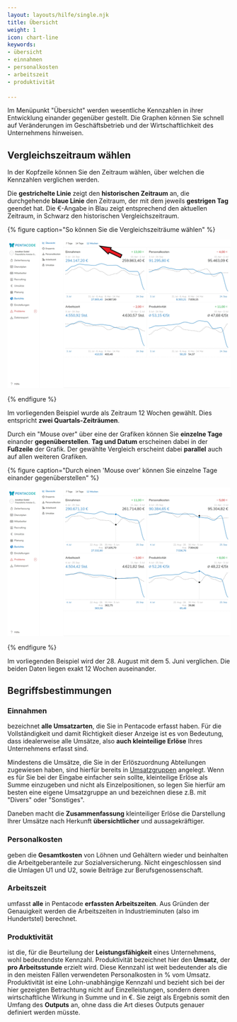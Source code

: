 ```yaml
---
layout: layouts/hilfe/single.njk
title: Übersicht
weight: 1
icon: chart-line
keywords:
- übersicht
- einnahmen
- personalkosten
- arbeitszeit
- produktivität

---
```

Im Menüpunkt "Übersicht" werden wesentliche Kennzahlen in ihrer Entwicklung einander gegenüber gestellt.
Die Graphen können Sie schnell auf Veränderungen im Geschäftsbetrieb und der Wirtschaftlichkeit des Unternehmens hinweisen.

## Vergleichszeitraum wählen

In der Kopfzeile können Sie den Zeitraum wählen, über welchen die Kennzahlen verglichen werden.

Die **gestrichelte Linie** zeigt den **historischen Zeitraum** an, die durchgehende **blaue Linie** den Zeitraum, der mit dem jeweils **gestrigen Tag** geendet hat. Die €-Angabe in Blau zeigt entsprechend den aktuellen Zeitraum, in Schwarz den historischen Vergleichszeitraum.

{% figure caption="So können Sie die Vergleichszeiträume wählen" %}

<img src="uebersicht_zeitraum.webp"/>

{% endfigure %}

Im vorliegenden Beispiel wurde als Zeitraum 12 Wochen gewählt. Dies entspricht **zwei Quartals-Zeiträumen**.

Durch ein "Mouse over" über eine der Grafiken können Sie **einzelne Tage** einander **gegenüberstellen**.  **Tag und Datum** erscheinen dabei in der **Fußzeile** der Grafik. Der gewählte Vergleich erscheint dabei **parallel** auch auf allen weiteren Grafiken.

{% figure caption="Durch einen 'Mouse over' können Sie einzelne Tage einander gegenüberstellen" %}

<img src="uebersicht_zeitpunkt.webp"/>

{% endfigure %}

Im vorliegenden Beispiel wird der 28. August mit dem 5. Juni verglichen. Die beiden Daten liegen exakt 12 Wochen auseinander.

## Begriffsbestimmungen

### Einnahmen

bezeichnet **alle Umsatzarten**, die Sie in Pentacode erfasst haben. Für die Vollständigkeit und damit Richtigkeit dieser Anzeige ist es von Bedeutung, dass idealerweise alle Umsätze, also **auch kleinteilige Erlöse** Ihres Unternehmens erfasst sind.

Mindestens die Umsätze, die Sie in der Erlöszuordnung Abteilungen zugewiesen haben, sind hierfür bereits in [Umsatzgruppen](/hilfe/handbuch/umsaetze/umsatzgruppen/) angelegt. Wenn es für Sie bei der Eingabe einfacher sein sollte, kleinteilige Erlöse als Summe einzugeben und nicht als Einzelpositionen, so legen Sie hierfür am besten eine eigene Umsatzgruppe an und bezeichnen diese z.B. mit "Divers" oder "Sonstiges".

Daneben macht die **Zusammenfassung** kleinteiliger Erlöse die Darstellung Ihrer Umsätze nach Herkunft **übersichtlicher** und aussagekräftiger.

### Personalkosten

geben die **Gesamtkosten** von Löhnen und Gehältern wieder und beinhalten die Arbeitgeberanteile zur Sozialversicherung. Nicht eingeschlossen sind die Umlagen U1 und U2, sowie Beiträge zur Berufsgenossenschaft.

### Arbeitszeit

umfasst **alle** in Pentacode **erfassten Arbeitszeiten**. Aus Gründen der Genauigkeit werden die Arbeitszeiten in Industrieminuten (also im Hundertstel) berechnet.

### Produktivität

ist die, für die Beurteilung der **Leistungsfähigkeit** eines Unternehmens, wohl bedeutendste Kennzahl. Produktivität bezeichnet hier den **Umsatz**, der **pro Arbeitsstunde** erzielt wird. Diese Kennzahl ist weit bedeutender als die in den meisten Fällen verwendeten Personalkosten in % vom Umsatz. Produktivität ist eine Lohn-unabhängige Kennzahl und bezieht sich bei der hier gezeigten Betrachtung nicht auf Einzelleistungen, sondern deren wirtschaftliche Wirkung in Summe und in €. Sie zeigt als Ergebnis somit den Umfang des **Outputs** an, ohne dass die Art dieses Outputs genauer definiert werden müsste.
